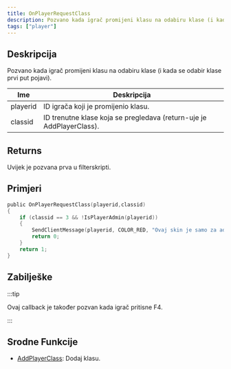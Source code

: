 ```yaml
---
title: OnPlayerRequestClass
description: Pozvano kada igrač promijeni klasu na odabiru klase (i kada se odabir klase prvi put pojavi).
tags: ["player"]
---
```


## Deskripcija

Pozvano kada igrač promijeni klasu na odabiru klase (i kada se odabir klase prvi put pojavi).

| Ime      | Deskripcija                                                          |
| -------- | -------------------------------------------------------------------- |
| playerid | ID igrača koji je promijenio klasu.                                  |
| classid  | ID trenutne klase koja se pregledava (return-uje je AddPlayerClass). |

## Returns

Uvijek je pozvana prva u filterskripti.

## Primjeri

```c
public OnPlayerRequestClass(playerid,classid)
{
    if (classid == 3 && !IsPlayerAdmin(playerid))
    {
        SendClientMessage(playerid, COLOR_RED, "Ovaj skin je samo za admine!");
        return 0;
    }
    return 1;
}
```

## Zabilješke

:::tip

Ovaj callback je također pozvan kada igrač pritisne F4.

:::

## Srodne Funkcije

- [AddPlayerClass](../functions/AddPlayerClass.md): Dodaj klasu.
